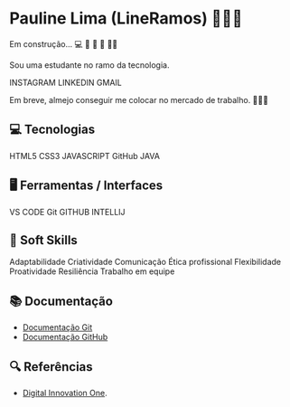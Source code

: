 # Pauline Lima (LineRamos) 🙋🏽‍♀️

Em construção... 💻 🧭 📖 📕 ✍🏽

Sou uma estudante no ramo da tecnologia.

INSTAGRAM
LINKEDIN
GMAIL

Em breve, almejo conseguir me colocar no mercado de trabalho. 👩🏽‍💻

## 💻 Tecnologias
HTML5
CSS3
JAVASCRIPT
GitHub
JAVA

## 🖥 Ferramentas / Interfaces
VS CODE
Git
GITHUB
INTELLIJ

## 💎 Soft Skills
Adaptabilidade
Criatividade
Comunicação
Ética profissional
Flexibilidade
Proatividade
Resiliência
Trabalho em equipe


## 📚 Documentação
- [Documentação Git](https://git-scm.com/doc)
- [Documentação GitHub](https://docs.github.com)

## 🔍 Referências
- [Digital Innovation One](https://www.dio.me/).
